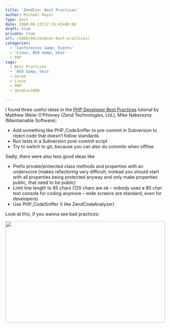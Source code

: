 ```yaml
---
title: 'ZendCon: Best Practices'
author: Michael Mayer
type: post
date: 2008-09-15T17:19:43+00:00
draft: true
private: true
url: /2008/09/zendcon-best-practices/
categories:
  - 'Conferences &amp; Events'
  - 'Linux, BSD &amp; Unix'
  - PHP
tags:
  - Best Practices
  - 'BSD &amp; Unix'
  - Golem
  - Linux
  - PHP
  - ZendCon2008

---
```

I found three useful ideas in the <span class="summary"><a class="url uid" href="http://www.zendcon.com/ZendCon08/public/schedule/detail/95">PHP Developer Best Practices</a></span> tutorial by <span class="description">Matthew Weier O&#8217;Phinney (Zend Technologies, Ltd.), Mike Naberezny (Maintainable Software):</span>

  * Add something like PHP_CodeSniffer to pre-commit in Subversion to reject code that doesn&#8217;t follow standards
  * Run tests in a Subversion post-commit script
  * Try to switch to git, because you can also do commits when offline

Sadly, there were also less good ideas like

  * Prefix private/protected class methods and properties with an underscore (makes refactoring very difficult; instead you should start with all properties being protected anyway and only make properties public, that need to be public)
  * Limit line length to 85 chars (120 chars are ok &#8211; nobody uses a 80 char text console for coding anymore &#8211; wide screens are standard, even for developers)
  * Use PHP_CodeSniffer (I like ZendCodeAnalyzer)

Look at this, if you wanna see bad practices:

[<img class="alignnone size-medium wp-image-883" title="Golem.de: PHP Bad Practices" alt="" src="https://lastzero.net/wp-content/uploads/2008/09/bad-practices-500x319.png" width="500" height="319" srcset="https://blog.liquidbytes.net/wp-content/uploads/2008/09/bad-practices-500x319.png 500w, https://blog.liquidbytes.net/wp-content/uploads/2008/09/bad-practices.png 784w" sizes="(max-width: 500px) 100vw, 500px" />][1]

 [1]: https://lastzero.net/wp-content/uploads/2008/09/bad-practices.png